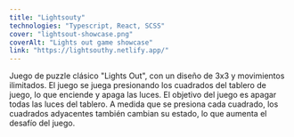 ```yaml
---
title: "Lightsouty"
technologies: "Typescript, React, SCSS"
cover: "lightsout-showcase.png"
coverAlt: "Lights out game showcase"
link: "https://lightsouthy.netlify.app/"
---
```

Juego de puzzle clásico "Lights Out", con un diseño de 3x3 y movimientos ilimitados. El juego se juega presionando los cuadrados del tablero de juego, lo que enciende y apaga las luces. El objetivo del juego es apagar todas las luces del tablero. A medida que se presiona cada cuadrado, los cuadrados adyacentes también cambian su estado, lo que aumenta el desafío del juego.

